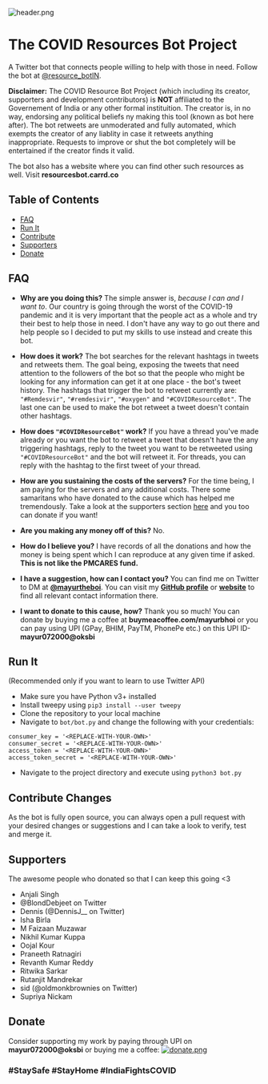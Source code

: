 ![header.png](https://i.ibb.co/0Y0f1DR/e-03.png)

# The COVID Resources Bot Project

A Twitter bot that connects people willing to help with those in need. Follow the bot at [@resource_botIN](https://twitter.com/resource_botIN).

**Disclaimer:** The COVID Resource Bot Project (which including its creator, supporters and development contributors) is **NOT** affiliated to the Governement of India or any other formal instituition. The creator is, in no way, endorsing any political beliefs ny making this tool (known as bot here after). The bot retweets are unmoderated and fully automated, which exempts the creator of any liablity in case it retweets anything inappropriate. Requests to improve or shut the bot completely will be entertained if the creator finds it valid.

The bot also has a website where you can find other such resources as well. Visit **resourcesbot.carrd.co**

## Table of Contents  
- [FAQ](#faq)  
- [Run It](#run-it)
- [Contribute](#contribute-changes)
- [Supporters](#supporters)
- [Donate](#donate)

## FAQ
- **Why are you doing this?**
The simple answer is, *because I can and I want to*. Our country is going through the worst of the COVID-19 pandemic and it is very important that the people act as a whole and try their best to help those in need. I don't have any way to go out there and help people so I decided to put my skills to use instead and create this bot.

- **How does it work?**
The bot searches for the relevant hashtags in tweets and retweets them. The goal being, exposing the tweets that need attention to the followers of the bot so that the people who might be looking for any information can get it at one place - the bot's tweet history. The hashtags that trigger the bot to retweet currently are: `"#Remdesvir"`, `"#remdesivir"`, `"#oxygen"` and `"#COVIDResourceBot"`. The last one can be used to make the bot retweet a tweet doesn't contain other hashtags.

- **How does `"#COVIDResourceBot"` work?**
If you have a thread you've made already or you want the bot to retweet a tweet that doesn't have the any triggering hashtags, reply to the tweet you want to be retweeted using `"#COVIDResourceBot"` and the bot will retweet it. For threads, you can reply with the hashtag to the first tweet of your thread.

- **How are you sustaining the costs of the servers?**
For the time being, I am paying for the servers and any additional costs. There some samaritans who have donated to the cause which has helped me tremendously. Take a look at the supporters section [here](#supporters) and you too can donate if you want!

- **Are you making any money off of this?**
No.

- **How do I believe you?**
I have records of all the donations and how the money is being spent which I can reproduce at any given time if asked. **This is not like the PMCARES fund.**

- **I have a suggestion, how can I contact you?**
You can find me on Twitter to DM at [**@mayurtheboi**](https://twitter.com/mayurtheboi). You can visit my [**GitHub profile**](https://github.com/Mayur57) or [**website**](http://mayurbhoi.com) to find all relevant contact information there.

- **I want to donate to this cause, how?**
Thank you so much! You can donate by buying me a coffee at **buymeacoffee.com/mayurbhoi** or you can pay using UPI (GPay, BHIM, PayTM, PhonePe etc.) on this UPI ID- **mayur072000@oksbi**

## Run It
(Recommended only if you want to learn to use Twitter API)
- Make sure you have Python v3+ installed
- Install tweepy using ```pip3 install --user tweepy```
- Clone the repository to your local machine
- Navigate to ```bot/bot.py``` and change the following with your credentials:
```
consumer_key = '<REPLACE-WITH-YOUR-OWN>'
consumer_secret = '<REPLACE-WITH-YOUR-OWN>'
access_token = '<REPLACE-WITH-YOUR-OWN>'
access_token_secret = '<REPLACE-WITH-YOUR-OWN>'
```
- Navigate to the project directory and execute using ```python3 bot.py```

## Contribute Changes
As the bot is fully open source, you can always open a pull request with your desired changes or suggestions and I can take a look to verify, test and merge it.

## Supporters
The awesome people who donated so that I can keep this going <3

- Anjali Singh
- @BlondDebjeet on Twitter
- Dennis (@DennisJ__ on Twitter)
- Isha Birla
- M Faizaan Muzawar
- Nikhil Kumar Kuppa
- Oojal Kour
- Praneeth Ratnagiri
- Revanth Kumar Reddy
- Ritwika Sarkar
- Rutanjit Mandrekar
- sid (@oldmonkbrownies on Twitter)
- Supriya Nickam

## Donate
Consider supporting my work by paying through UPI on **mayur072000@oksbi** or buying me a coffee:
[![donate.png](https://i.ibb.co/YphMsy5/download.jpg)](https://www.buymeacoffee.com/mayurbhoi)

### #StaySafe #StayHome #IndiaFightsCOVID
